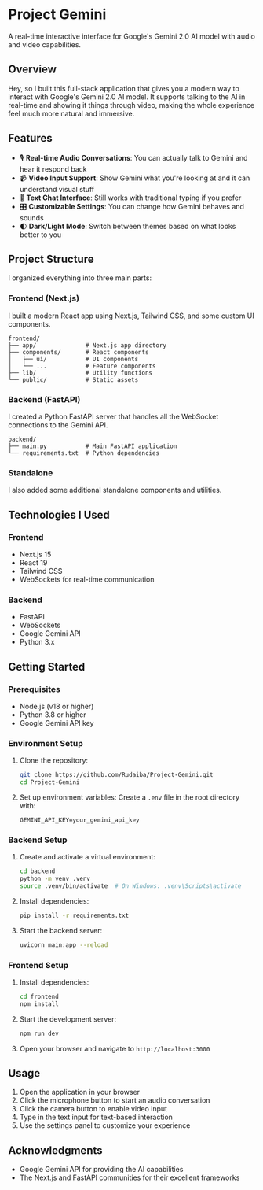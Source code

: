 # Project Gemini

A real-time interactive interface for Google's Gemini 2.0 AI model with audio and video capabilities.

## Overview

Hey, so I built this full-stack application that gives you a modern way to interact with Google's Gemini 2.0 AI model. It supports talking to the AI in real-time and showing it things through video, making the whole experience feel much more natural and immersive.

## Features

- 🎙️ **Real-time Audio Conversations**: You can actually talk to Gemini and hear it respond back
- 📹 **Video Input Support**: Show Gemini what you're looking at and it can understand visual stuff
- 💬 **Text Chat Interface**: Still works with traditional typing if you prefer
- 🎛️ **Customizable Settings**: You can change how Gemini behaves and sounds
- 🌓 **Dark/Light Mode**: Switch between themes based on what looks better to you

## Project Structure

I organized everything into three main parts:

### Frontend (Next.js)

I built a modern React app using Next.js, Tailwind CSS, and some custom UI components.

```
frontend/
├── app/              # Next.js app directory
├── components/       # React components
│   ├── ui/           # UI components
│   └── ...           # Feature components
├── lib/              # Utility functions
└── public/           # Static assets
```

### Backend (FastAPI)

I created a Python FastAPI server that handles all the WebSocket connections to the Gemini API.

```
backend/
├── main.py           # Main FastAPI application
└── requirements.txt  # Python dependencies
```

### Standalone

I also added some additional standalone components and utilities.

## Technologies I Used

### Frontend
- Next.js 15
- React 19
- Tailwind CSS
- WebSockets for real-time communication

### Backend
- FastAPI
- WebSockets
- Google Gemini API
- Python 3.x

## Getting Started

### Prerequisites
- Node.js (v18 or higher)
- Python 3.8 or higher
- Google Gemini API key

### Environment Setup
1. Clone the repository:
   ```bash
   git clone https://github.com/Rudaiba/Project-Gemini.git
   cd Project-Gemini
   ```
2. Set up environment variables:
   Create a `.env` file in the root directory with:
   ```
   GEMINI_API_KEY=your_gemini_api_key
   ```

### Backend Setup
1. Create and activate a virtual environment:
   ```bash
   cd backend
   python -m venv .venv
   source .venv/bin/activate  # On Windows: .venv\Scripts\activate
   ```
2. Install dependencies:
   ```bash
   pip install -r requirements.txt
   ```
3. Start the backend server:
   ```bash
   uvicorn main:app --reload
   ```

### Frontend Setup
1. Install dependencies:
   ```bash
   cd frontend
   npm install
   ```
2. Start the development server:
   ```bash
   npm run dev
   ```
3. Open your browser and navigate to `http://localhost:3000`

## Usage
1. Open the application in your browser
2. Click the microphone button to start an audio conversation
3. Click the camera button to enable video input
4. Type in the text input for text-based interaction
5. Use the settings panel to customize your experience

## Acknowledgments
- Google Gemini API for providing the AI capabilities
- The Next.js and FastAPI communities for their excellent frameworks